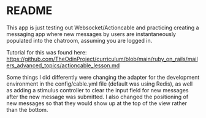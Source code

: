 # README

This app is just testing out Websocket/Actioncable and practicing creating a messaging app where new messages by users are instantaneously populated into the chatroom, assuming you are logged in.

Tutorial for this was found here: https://github.com/TheOdinProject/curriculum/blob/main/ruby_on_rails/mailers_advanced_topics/actioncable_lesson.md

Some things I did differently were changing the adapter for the development environment in the config/cable.yml file (default was using Redis), as well as adding a stimulus controller to clear the input field for new messages after the new message was submitted. I also changed the positioning of new messages so that they would show up at the top of the view rather than the bottom.